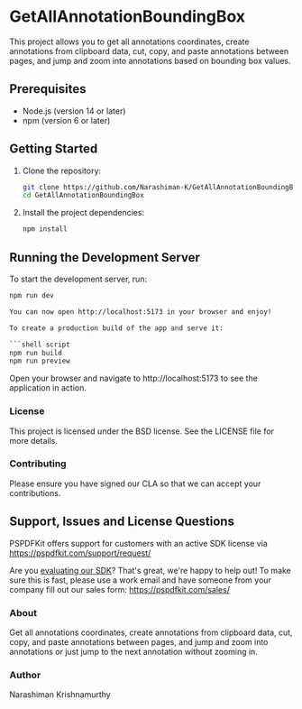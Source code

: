 # GetAllAnnotationBoundingBox

This project allows you to get all annotations coordinates, create annotations from clipboard data, cut, copy, and paste annotations between pages, and jump and zoom into annotations based on bounding box values.

## Prerequisites

- Node.js (version 14 or later)
- npm (version 6 or later)

## Getting Started

1. Clone the repository:
    ```sh
    git clone https://github.com/Narashiman-K/GetAllAnnotationBoundingBox.git
    cd GetAllAnnotationBoundingBox
    ```

2. Install the project dependencies:
    ```sh
    npm install
    ```

## Running the Development Server

To start the development server, run:
```sh
npm run dev

You can now open http://localhost:5173 in your browser and enjoy!

To create a production build of the app and serve it:

```shell script
npm run build
npm run preview
```

Open your browser and navigate to http://localhost:5173 to see the application in action.

### License
This project is licensed under the BSD license. See the LICENSE file for more details.

### Contributing
Please ensure you have signed our CLA so that we can accept your contributions.

## Support, Issues and License Questions

PSPDFKit offers support for customers with an active SDK license via https://pspdfkit.com/support/request/

Are you [evaluating our SDK](https://pspdfkit.com/try/)? That's great, we're happy to help out! To make sure this is fast, please use a work email and have someone from your company fill out our sales form: https://pspdfkit.com/sales/

### About
Get all annotations coordinates, create annotations from clipboard data, cut, copy, and paste annotations between pages, and jump and zoom into annotations or just jump to the next annotation without zooming in.

### Author

Narashiman Krishnamurthy